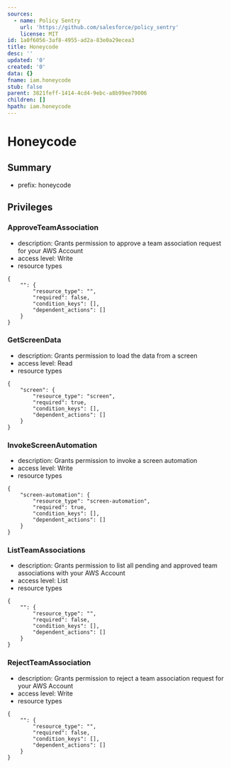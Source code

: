 ```yaml
---
sources:
  - name: Policy Sentry
    url: 'https://github.com/salesforce/policy_sentry'
    license: MIT
id: 1a0f6056-3af8-4955-ad2a-83e0a29ecea3
title: Honeycode
desc: ''
updated: '0'
created: '0'
data: {}
fname: iam.honeycode
stub: false
parent: 3821feff-1414-4cd4-9ebc-a8b99ee79006
children: []
hpath: iam.honeycode
---
```

# Honeycode

## Summary

- prefix: honeycode

## Privileges

### ApproveTeamAssociation

- description: Grants permission to approve a team association request for your AWS Account
- access level: Write
- resource types

```
{
    "": {
        "resource_type": "",
        "required": false,
        "condition_keys": [],
        "dependent_actions": []
    }
}
```

### GetScreenData

- description: Grants permission to load the data from a screen
- access level: Read
- resource types

```
{
    "screen": {
        "resource_type": "screen",
        "required": true,
        "condition_keys": [],
        "dependent_actions": []
    }
}
```

### InvokeScreenAutomation

- description: Grants permission to invoke a screen automation
- access level: Write
- resource types

```
{
    "screen-automation": {
        "resource_type": "screen-automation",
        "required": true,
        "condition_keys": [],
        "dependent_actions": []
    }
}
```

### ListTeamAssociations

- description: Grants permission to list all pending and approved team associations with your AWS Account
- access level: List
- resource types

```
{
    "": {
        "resource_type": "",
        "required": false,
        "condition_keys": [],
        "dependent_actions": []
    }
}
```

### RejectTeamAssociation

- description: Grants permission to reject a team association request for your AWS Account
- access level: Write
- resource types

```
{
    "": {
        "resource_type": "",
        "required": false,
        "condition_keys": [],
        "dependent_actions": []
    }
}
```
